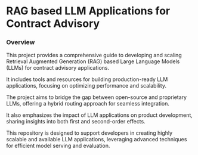 # RAG based LLM Applications for Contract Advisory
 ### Overview
 This project provides a comprehensive guide to developing and scaling Retrieval Augmented Generation (RAG) based Large Language Models (LLMs) for contract advisory applications.
 
 It includes tools and resources for building production-ready LLM applications, focusing on optimizing performance and scalability. 
 
 The project aims to bridge the gap between open-source and proprietary LLMs, offering a hybrid routing approach for seamless integration.
 
 It also emphasizes the impact of LLM applications on product development, sharing insights into both first and second-order effects. 
 
 This repository is designed to support developers in creating highly scalable and available LLM applications, leveraging advanced techniques for efficient model serving and evaluation. 
